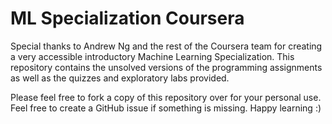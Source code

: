 # ML Specialization Coursera
Special thanks to Andrew Ng and the rest of the Coursera team for creating a very accessible introductory Machine Learning Specialization. This repository contains the unsolved versions of the programming assignments as well as the quizzes and exploratory labs provided. 

Please feel free to fork a copy of this repository over for your personal use. Feel free to create a GitHub issue if something is missing. Happy learning :)
